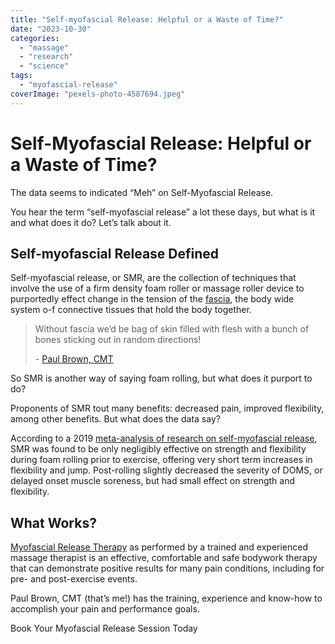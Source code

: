 ```yaml
---
title: "Self-myofascial Release: Helpful or a Waste of Time?"
date: "2023-10-30"
categories: 
  - "massage"
  - "research"
  - "science"
tags: 
  - "myofascial-release"
coverImage: "pexels-photo-4587694.jpeg"
---
```


# Self-Myofascial Release: Helpful or a Waste of Time?

The data seems to indicated “Meh” on Self-Myofascial Release.

You hear the term “self-myofascial release” a lot these days, but what is it and what does it do? Let’s talk about it.

## Self-myofascial Release Defined

Self-myofascial release, or SMR, are the collection of techniques that involve the use of a firm density foam roller or massage roller device to purportedly effect change in the tension of the [fascia](https://paulbrown.net/myofascial-release/), the body wide system o-f connective tissues that hold the body together.

> Without fascia we’d be bag of skin filled with flesh with a bunch of bones sticking out in random directions!
> 
> \- [Paul Brown, CMT](https://paulbrown.net/paul-brown-cmt-2/)

So SMR is another way of saying foam rolling, but what does it purport to do?

Proponents of SMR tout many benefits: decreased pain, improved flexibility, among other benefits. But what does the data say?

According to a 2019 [meta-analysis of research on self-myofascial release](https://www.frontiersin.org/articles/10.3389/fphys.2019.00376/full), SMR was found to be only negligibly effective on strength and flexibility during foam rolling prior to exercise, offering very short term increases in flexibility and jump. Post-rolling slightly decreased the severity of DOMS, or delayed onset muscle soreness, but had small effect on strength and flexibility.

## What Works?

[Myofascial Release Therapy](https://paulbrown.net/myofascial-release/) as performed by a trained and experienced massage therapist is an effective, comfortable and safe bodywork therapy that can demonstrate positive results for many pain conditions, including for pre- and post-exercise events.

Paul Brown, CMT (that’s me!) has the training, experience and know-how to accomplish your pain and performance goals.

Book Your Myofascial Release Session Today

